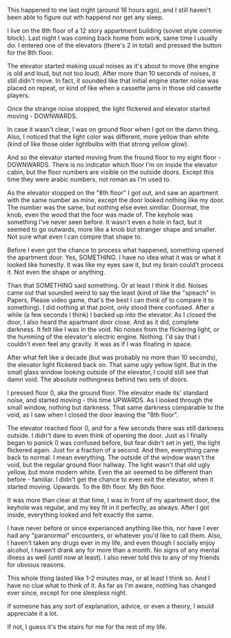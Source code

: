 This happened to me last night (around 16 hours ago), and I still haven't been able to figure out wth happend nor get any sleep.

I live on the 8th floor of a 12 story appartment building (soviet style commie block). Last night I was coming back home from work, same time I usually do. I entered one of the elevators (there's 2 in total) and pressed the button for the 8th floor.

The elevator started making usual noises as it's about to move (the engine is old and loud, but not too loud). After more than 10 seconds of noises, it still didn't move. In fact, it sounded like that initial engine starter noise was placed on repeat, or kind of like when a cassette jams in those old cassette players.

Once the strange noise stopped, the light flickered and elevator started moving - DOWNWARDS. 

In case it wasn't clear, I was on ground floor when I got on the damn thing. Also, I noticed that the light color was different, more yellow than white (kind of like those older lightbulbs with that strong yellow glow). 

And so the elevator started moving from the fround floor to my eight floor - DOWNWARDS. There is no indicator which floor I'm on inside the elevator cabin, but the floor numbers are visible on the outside doors. Except this time they were arabic numbers, not roman as I'm used to.

As the elevator stopped on the "8th floor" I got out, and saw an apartment with the same number as mine, except the door looked nothing like my door. The number was the same, but nothing else even simillar. Doormat, the knob, even the wood that the foor was made of. The keyhole was something I've never seen before. It wasn't even a hole in fact, but it seemed to go outwards, more like a knob but stranger shape and smaller. Not sure what even I can compre that shape to.

Before I even got the chance to process what happened, something opened the apartment door. Yes, SOMETHING. I have no idea what it was or what it looked like honestly. It was like my eyes saw it, but my brain could't process it. Not even the shape or anything.

Than that SOMETHING said something. Or at least I think it did. Noises came out that sounded weird to say the least (kind of like the "speach" in Papers, Please video game, that's the best I can think of to compare it to something). I did nothing at that point, only stood there confused. After a while (a few seconds I think) I backed up into the elevator. As I closed the door, I also heard the apartmant door close. And as it did, complete darkness. It felt like I was in the void. No noises from the flickering light, or the humming of the elevator's electric engine. Nothing. I'd say that i couldn't even feel any gravity. It was as if I was floating in space. 

After what felt like a decade (but was probably no more than 10 seconds), the elevator light flickered back on. That same ugly yellow light. But in the small glass window looking outside of the elevator, I could still see that damn void. The absolute nothingness behind two sets of doors. 

I pressed floor 0, aka the ground floor. The elevator made its' standard noise, and started moving - this time UPWARDS. As I looked through the small window, nothing but darkness. That same darkness comparable to the void, as I saw when I closed the door leaving the "8th floor". 

The elevator reached floor 0, and for a few seconds there was still darkness outside. I didn't dare to even think of opening the door. Just as I finally began to panick (I was confused before, but fear didn't set in yet), the light flickered again. Just for a fraction of a second. And then, everything came back to normal. I mean everything. The outside of the window wasn't the void, but the regular ground floor hallway. The light wasn't that old ugly yellow, but more modern white. Even the air seemed to be different than before - familiar. I didn't get the chance to even exit the elevator, when it started moving. Upwards. To the 8th floor. My 8th floor.

It was more than clear at that time, I was in front of my apartment door, the keyhole was regular, and my key fit in it perfectly, as always. After I got inside, everything looked and felt exactly the same.

I have never before or since experianced anything like this, nor have I ever had any "paranormal" encounters, or whatever you'd like to call them. Also, I haven't taken any drugs ever in my life, and even though I socially enjoy alcohol, I haven't drank any for more than a month. No signs of any mental illness as well (until now at least). I also never told this to any of my friends for obvious reasons.

This whole thing lasted like 1-2 minutes max, or at least I think so. And I have no clue what to think of it. As far as I'm aware, nothing has changed ever since, except for one sleepless night.

If someone has any sort of explanation, advice, or even a theory, I would appreciate it a lot.

If not, I guess it's the stairs for me for the rest of my life.